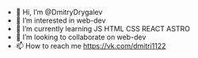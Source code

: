 - 👋 Hi, I’m @DmitryDrygalev
- 👀 I’m interested in web-dev
- 🌱 I’m currently learning JS HTML CSS REACT ASTRO
- 💞️ I’m looking to collaborate on web-dev
- 📫 How to reach me https://vk.com/dmitri1122

<!---
DmitriDrygalev/DmitriDrygalev is a ✨ special ✨ repository because its `README.md` (this file) appears on your GitHub profile.
You can click the Preview link to take a look at your changes.
--->

